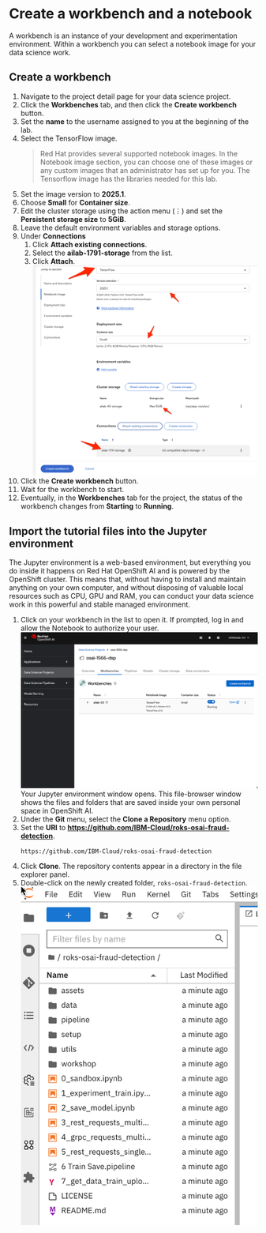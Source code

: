 # Create a workbench and a notebook

A workbench is an instance of your development and experimentation environment. Within a workbench you can select a notebook image for your data science work.

## Create a workbench

1. Navigate to the project detail page for your data science project.
1. Click the **Workbenches** tab, and then click the **Create workbench** button.
1. Set the **name** to the username assigned to you at the beginning of the lab.
1. Select the TensorFlow image.
   > Red Hat provides several supported notebook images. In the Notebook image section, you can choose one of these images or any custom images that an administrator has set up for you. The Tensorflow image has the libraries needed for this lab.
1. Set the image version to **2025.1**.
1. Choose **Small** for **Container size**.
1. Edit the cluster storage using the action menu (&#8942;) and set the **Persistent storage size** to **5GiB**.
1. Leave the default environment variables and storage options.
1. Under **Connections**
   1. Click **Attach existing connections**.
   1. Select the **ailab-1791-storage** from the list.
   1. Click **Attach**.
   ![](images/60-workbench-settings.png ':size=600')
1. Click the **Create workbench** button.
1. Wait for the workbench to start.
1. Eventually, in the **Workbenches** tab for the project, the status of the workbench changes from **Starting** to **Running**.

## Import the tutorial files into the Jupyter environment

The Jupyter environment is a web-based environment, but everything you do inside it happens on Red Hat OpenShift AI and is powered by the OpenShift cluster. This means that, without having to install and maintain anything on your own computer, and without disposing of valuable local resources such as CPU, GPU and RAM, you can conduct your data science work in this powerful and stable managed environment.

1. Click on your workbench in the list to open it. If prompted, log in and allow the Notebook to authorize your user.
   ![](images/50-dsp-open-workbench.png ':size=600')
   Your Jupyter environment window opens. This file-browser window shows the files and folders that are saved inside your own personal space in OpenShift AI.
1. Under the **Git** menu, select the **Clone a Repository** menu option.
1. Set the **URI** to **https://github.com/IBM-Cloud/roks-osai-fraud-detection**.
   ```
   https://github.com/IBM-Cloud/roks-osai-fraud-detection
   ```
1. Click **Clone**. The repository contents appear in a directory in the file explorer panel.
1. Double-click on the newly created folder, `roks-osai-fraud-detection`.
   ![](images/50-dsp-cloned.png ':size=400')
